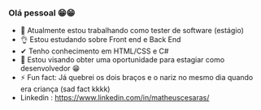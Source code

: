 ### Olá pessoal 😁😁

- 🔭 Atualmente estou trabalhando como tester de software (estágio)
- 👌 Estou estudando sobre Front end e Back End
- ✔ Tenho conhecimento em HTML/CSS e C#
- 🤔 Estou visando obter uma oportunidade para estagiar como desenvolvedor 😁
- ⚡ Fun fact: Já quebrei os dois braços e o nariz no mesmo dia quando era criança (sad fact kkkk)
-  Linkedin : https://www.linkedin.com/in/matheuscesaras/
